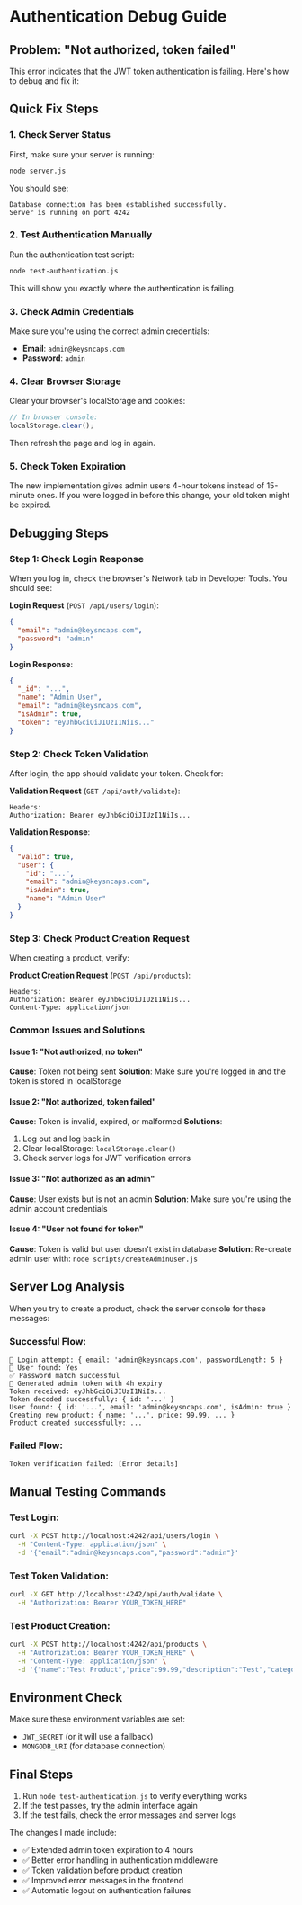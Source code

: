 # Authentication Debug Guide

## Problem: "Not authorized, token failed"

This error indicates that the JWT token authentication is failing. Here's how to debug and fix it:

## Quick Fix Steps

### 1. **Check Server Status**
First, make sure your server is running:
```bash
node server.js
```
You should see:
```
Database connection has been established successfully.
Server is running on port 4242
```

### 2. **Test Authentication Manually**
Run the authentication test script:
```bash
node test-authentication.js
```

This will show you exactly where the authentication is failing.

### 3. **Check Admin Credentials**
Make sure you're using the correct admin credentials:
- **Email**: `admin@keysncaps.com`
- **Password**: `admin`

### 4. **Clear Browser Storage**
Clear your browser's localStorage and cookies:
```javascript
// In browser console:
localStorage.clear();
```
Then refresh the page and log in again.

### 5. **Check Token Expiration**
The new implementation gives admin users 4-hour tokens instead of 15-minute ones. If you were logged in before this change, your old token might be expired.

## Debugging Steps

### Step 1: Check Login Response
When you log in, check the browser's Network tab in Developer Tools. You should see:

**Login Request** (`POST /api/users/login`):
```json
{
  "email": "admin@keysncaps.com", 
  "password": "admin"
}
```

**Login Response**:
```json
{
  "_id": "...",
  "name": "Admin User",
  "email": "admin@keysncaps.com",
  "isAdmin": true,
  "token": "eyJhbGciOiJIUzI1NiIs..."
}
```

### Step 2: Check Token Validation
After login, the app should validate your token. Check for:

**Validation Request** (`GET /api/auth/validate`):
```
Headers:
Authorization: Bearer eyJhbGciOiJIUzI1NiIs...
```

**Validation Response**:
```json
{
  "valid": true,
  "user": {
    "id": "...",
    "email": "admin@keysncaps.com",
    "isAdmin": true,
    "name": "Admin User"
  }
}
```

### Step 3: Check Product Creation Request
When creating a product, verify:

**Product Creation Request** (`POST /api/products`):
```
Headers:
Authorization: Bearer eyJhbGciOiJIUzI1NiIs...
Content-Type: application/json
```

### Common Issues and Solutions

#### Issue 1: "Not authorized, no token"
**Cause**: Token not being sent
**Solution**: Make sure you're logged in and the token is stored in localStorage

#### Issue 2: "Not authorized, token failed"
**Cause**: Token is invalid, expired, or malformed
**Solutions**:
1. Log out and log back in
2. Clear localStorage: `localStorage.clear()`
3. Check server logs for JWT verification errors

#### Issue 3: "Not authorized as an admin"
**Cause**: User exists but is not an admin
**Solution**: Make sure you're using the admin account credentials

#### Issue 4: "User not found for token"
**Cause**: Token is valid but user doesn't exist in database
**Solution**: Re-create admin user with: `node scripts/createAdminUser.js`

## Server Log Analysis

When you try to create a product, check the server console for these messages:

### Successful Flow:
```
🔐 Login attempt: { email: 'admin@keysncaps.com', passwordLength: 5 }
👤 User found: Yes
✅ Password match successful
🎫 Generated admin token with 4h expiry
Token received: eyJhbGciOiJIUzI1NiIs...
Token decoded successfully: { id: '...' }
User found: { id: '...', email: 'admin@keysncaps.com', isAdmin: true }
Creating new product: { name: '...', price: 99.99, ... }
Product created successfully: ...
```

### Failed Flow:
```
Token verification failed: [Error details]
```

## Manual Testing Commands

### Test Login:
```bash
curl -X POST http://localhost:4242/api/users/login \
  -H "Content-Type: application/json" \
  -d '{"email":"admin@keysncaps.com","password":"admin"}'
```

### Test Token Validation:
```bash
curl -X GET http://localhost:4242/api/auth/validate \
  -H "Authorization: Bearer YOUR_TOKEN_HERE"
```

### Test Product Creation:
```bash
curl -X POST http://localhost:4242/api/products \
  -H "Authorization: Bearer YOUR_TOKEN_HERE" \
  -H "Content-Type: application/json" \
  -d '{"name":"Test Product","price":99.99,"description":"Test","category":"keyboard","stock":10}'
```

## Environment Check

Make sure these environment variables are set:
- `JWT_SECRET` (or it will use a fallback)
- `MONGODB_URI` (for database connection)

## Final Steps

1. Run `node test-authentication.js` to verify everything works
2. If the test passes, try the admin interface again
3. If the test fails, check the error messages and server logs

The changes I made include:
- ✅ Extended admin token expiration to 4 hours
- ✅ Better error handling in authentication middleware
- ✅ Token validation before product creation
- ✅ Improved error messages in the frontend
- ✅ Automatic logout on authentication failures
